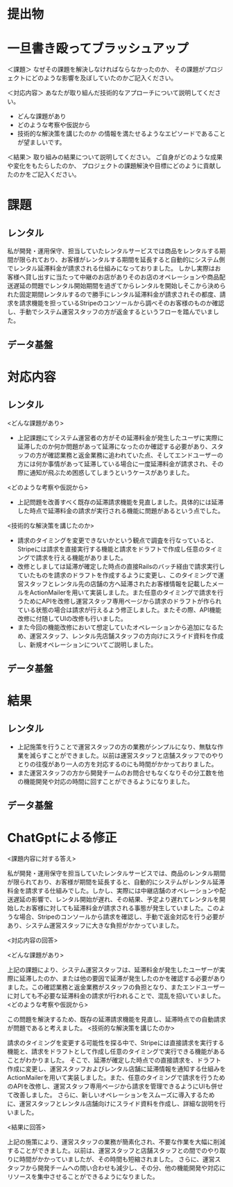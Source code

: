 # 提出物

# **一旦書き殴ってブラッシュアップ**

＜課題＞
なぜその課題を解決しなければならなかったのか、
その課題がプロジェクトにどのような影響を及ぼしていたのかご記入ください。

＜対応内容＞
あなたが取り組んだ技術的なアプローチについて説明してください。
- どんな課題があり
- どのような考察や仮説から
- 技術的な解決策を講じたのか
の情報を満たせるようなエピソードであることが望ましいです。

＜結果＞
取り組みの結果について説明してください。
ご自身がどのような成果や変化をもたらしたのか、
プロジェクトの課題解決や目標にどのように貢献したのかをご記入ください。


# 課題

## レンタル
私が開発・運用保守、担当していたレンタルサービスでは商品をレンタルする期間が限られており、お客様がレンタルする期間を延長すると自動的にシステム側でレンタル延滞料金が請求される仕組みになっておりました。
しかし実際はお客様へ貸し出すに当たって中継のお店がありそのお店のオペレーションや商品配送遅延の問題でレンタル開始期間を過ぎてからレンタルを開始しそこから決められた固定期間レンタルするので勝手にレンタル延滞料金が請求されその都度、請求を請求機能を担っているStripeのコンソールから調べそのお客様のものか確認し、手動でシステム運営スタッフの方が返金するというフローを踏んでいました。


## データ基盤

# 対応内容

## レンタル
<どんな課題があり>
- 上記課題にてシステム運営者の方がその延滞料金が発生したユーザに実際に延滞したのか何か問題があって延滞になったのか確認する必要があり、スタッフの方が確認業務と返金業務に追われていた点、そしてエンドユーザーの方には何か事情があって延滞している場合に一度延滞料金が請求され、その際に通知が飛ぶため困惑してしまうというケースがありました。

<どのような考察や仮説から>
- 上記問題を改善すべく既存の延滞請求機能を見直しました。具体的には延滞した時点で延滞料金の請求が実行される機能に問題があるという点でした。

<技術的な解決策を講じたのか>
- 請求のタイミングを変更できないかという観点で調査を行なっていると、Stripeには請求を直接実行する機能と請求をドラフトで作成し任意のタイミングで請求を行える機能がありました。
- 改修としましては延滞が確定した時点の直接Railsのバッチ経由で請求実行していたものを請求のドラフトを作成するように変更し、このタイミングで運営スタッフとレンタル先の店舗の方へ延滞されたお客様情報を記載したメールをActionMailerを用いて実装しました。また任意のタイミングで請求を行うためにAPIを改修し運営スタッフ専用ページから請求のドラフトが作られている状態の場合は請求が行えるよう修正しました。またその際、API機能改修に付随してUIの改修も行いました。
- また今回の機能改修において想定していたオペレーションから追加になるため、運営スタッフ、レンタル先店舗スタッフの方向けにスライド資料を作成し、新規オペレーションについてご説明しました。


## データ基盤

# 結果

## レンタル
- 上記施策を行うことで運営スタッフの方の業務がシンプルになり、無駄な作業を減らすことができました。以前は運営スタッフと店舗スタッフでのやりとりの往復があり一人の方を対応するのにも時間がかかっておりました。
- また運営スタッフの方から開発チームのお問合せもなくなりその分工数を他の機能開発や対応の時間に回すことができるようになりました。


## データ基盤




# ChatGptによる修正

<課題内容に対する答え>

私が開発・運用保守を担当していたレンタルサービスでは、商品のレンタル期間が限られており、お客様が期間を延長すると、自動的にシステムがレンタル延滞料金を請求する仕組みでした。しかし、実際には中継店舗のオペレーションや配送遅延の影響で、レンタル開始が遅れ、その結果、予定より遅れてレンタルを開始したお客様に対しても延滞料金が請求される事態が発生していました。このような場合、Stripeのコンソールから請求を確認し、手動で返金対応を行う必要があり、システム運営スタッフに大きな負担がかかっていました。

<対応内容の回答>

<どんな課題があり>

上記の課題により、システム運営スタッフは、延滞料金が発生したユーザーが実際に延滞したのか、または他の要因で延滞が発生したのかを確認する必要がありました。この確認業務と返金業務がスタッフの負担となり、またエンドユーザーに対しても不必要な延滞料金の請求が行われることで、混乱を招いていました。
<どのような考察や仮説から>

この問題を解決するため、既存の延滞請求機能を見直し、延滞時点での自動請求が問題であると考えました。
<技術的な解決策を講じたのか>

請求のタイミングを変更する可能性を探る中で、Stripeには直接請求を実行する機能と、請求をドラフトとして作成し任意のタイミングで実行できる機能があることがわかりました。
そこで、延滞が確定した時点での直接請求を、ドラフト作成に変更し、運営スタッフおよびレンタル店舗に延滞情報を通知する仕組みをActionMailerを用いて実装しました。また、任意のタイミングで請求を行うためのAPIを改修し、運営スタッフ専用ページから請求を管理できるようにUIも併せて改善しました。
さらに、新しいオペレーションをスムーズに導入するために、運営スタッフとレンタル店舗向けにスライド資料を作成し、詳細な説明を行いました。


<結果に回答>

上記の施策により、運営スタッフの業務が簡素化され、不要な作業を大幅に削減することができました。以前は、運営スタッフと店舗スタッフとの間でのやり取りに時間がかかっていましたが、その時間も短縮されました。
さらに、運営スタッフから開発チームへの問い合わせも減少し、その分、他の機能開発や対応にリソースを集中させることができるようになりました。
